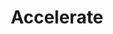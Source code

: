 ---
title: Accelerate
authors: Nicole Forsgren, Jez Humble, Gene Kim
link: https://www.amazon.com/Accelerate-Software-Performing-Technology-Organizations/dp/1942788339?&_encoding=UTF8&tag=lawsofsoftwar-20&linkCode=ur2&linkId=b66c308183d75fd1445835439b2405a4&camp=1789&creative=9325
---